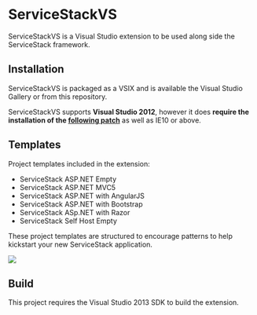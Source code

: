 ServiceStackVS
==========

ServiceStackVS is a Visual Studio extension to be used along side the ServiceStack framework.

Installation
------------
ServiceStackVS is packaged as a VSIX and is available the Visual Studio Gallery or from this repository.

ServiceStackVS supports **Visual Studio 2012**, however it does **require the installation of the [following patch](http://www.microsoft.com/en-au/download/details.aspx?id=40764)** as well as IE10 or above.

Templates
---------

Project templates included in the extension:

- ServiceStack ASP.NET Empty
- ServiceStack ASP.NET MVC5
- ServiceStack ASP.NET with AngularJS
- ServiceStack ASP.NET with Bootstrap
- ServiceStack ASp.NET with Razor
- ServiceStack Self Host Empty

These project templates are structured to encourage patterns to help kickstart your new ServiceStack application.

![](https://raw.githubusercontent.com/ServiceStack/ServiceStackVS/master/servicestackvs-templates.gif)

Build
-----
This project requires the Visual Studio 2013 SDK to build the extension.

